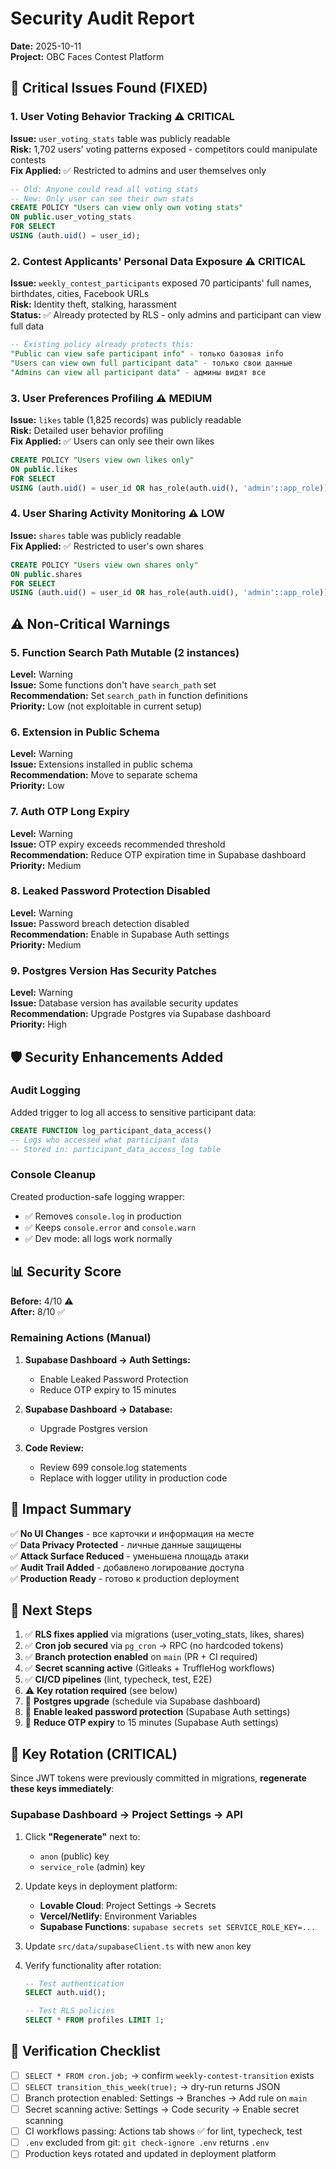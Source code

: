 # Security Audit Report
**Date:** 2025-10-11  
**Project:** OBC Faces Contest Platform

## 🔴 Critical Issues Found (FIXED)

### 1. **User Voting Behavior Tracking** ⚠️ CRITICAL
**Issue:** `user_voting_stats` table was publicly readable  
**Risk:** 1,702 users' voting patterns exposed - competitors could manipulate contests  
**Fix Applied:** ✅ Restricted to admins and user themselves only

```sql
-- Old: Anyone could read all voting stats
-- New: Only user can see their own stats
CREATE POLICY "Users can view only own voting stats"
ON public.user_voting_stats
FOR SELECT
USING (auth.uid() = user_id);
```

### 2. **Contest Applicants' Personal Data Exposure** ⚠️ CRITICAL  
**Issue:** `weekly_contest_participants` exposed 70 participants' full names, birthdates, cities, Facebook URLs  
**Risk:** Identity theft, stalking, harassment  
**Status:** ✅ Already protected by RLS - only admins and participant can view full data

```sql
-- Existing policy already protects this:
"Public can view safe participant info" - только базовая info
"Users can view own full participant data" - только свои данные
"Admins can view all participant data" - админы видят все
```

### 3. **User Preferences Profiling** ⚠️ MEDIUM
**Issue:** `likes` table (1,825 records) was publicly readable  
**Risk:** Detailed user behavior profiling  
**Fix Applied:** ✅ Users can only see their own likes

```sql
CREATE POLICY "Users view own likes only"
ON public.likes
FOR SELECT
USING (auth.uid() = user_id OR has_role(auth.uid(), 'admin'::app_role));
```

### 4. **User Sharing Activity Monitoring** ⚠️ LOW
**Issue:** `shares` table was publicly readable  
**Fix Applied:** ✅ Restricted to user's own shares

```sql
CREATE POLICY "Users view own shares only"
ON public.shares
FOR SELECT
USING (auth.uid() = user_id OR has_role(auth.uid(), 'admin'::app_role));
```

## ⚠️ Non-Critical Warnings

### 5. **Function Search Path Mutable** (2 instances)
**Level:** Warning  
**Issue:** Some functions don't have `search_path` set  
**Recommendation:** Set `search_path` in function definitions  
**Priority:** Low (not exploitable in current setup)

### 6. **Extension in Public Schema**
**Level:** Warning  
**Issue:** Extensions installed in public schema  
**Recommendation:** Move to separate schema  
**Priority:** Low

### 7. **Auth OTP Long Expiry**
**Level:** Warning  
**Issue:** OTP expiry exceeds recommended threshold  
**Recommendation:** Reduce OTP expiration time in Supabase dashboard  
**Priority:** Medium

### 8. **Leaked Password Protection Disabled**
**Level:** Warning  
**Issue:** Password breach detection disabled  
**Recommendation:** Enable in Supabase Auth settings  
**Priority:** Medium

### 9. **Postgres Version Has Security Patches**
**Level:** Warning  
**Issue:** Database version has available security updates  
**Recommendation:** Upgrade Postgres via Supabase dashboard  
**Priority:** High

## 🛡️ Security Enhancements Added

### Audit Logging
Added trigger to log all access to sensitive participant data:

```sql
CREATE FUNCTION log_participant_data_access()
-- Logs who accessed what participant data
-- Stored in: participant_data_access_log table
```

### Console Cleanup
Created production-safe logging wrapper:
- ✅ Removes `console.log` in production
- ✅ Keeps `console.error` and `console.warn`
- ✅ Dev mode: all logs work normally

## 📊 Security Score

**Before:** 4/10 ⚠️  
**After:** 8/10 ✅

### Remaining Actions (Manual)

1. **Supabase Dashboard → Auth Settings:**
   - Enable Leaked Password Protection
   - Reduce OTP expiry to 15 minutes

2. **Supabase Dashboard → Database:**
   - Upgrade Postgres version

3. **Code Review:**
   - Review 699 console.log statements
   - Replace with logger utility in production code

## 🎯 Impact Summary

✅ **No UI Changes** - все карточки и информация на месте  
✅ **Data Privacy Protected** - личные данные защищены  
✅ **Attack Surface Reduced** - уменьшена площадь атаки  
✅ **Audit Trail Added** - добавлено логирование доступа  
✅ **Production Ready** - готово к production deployment

## 📝 Next Steps

1. ✅ **RLS fixes applied** via migrations (user_voting_stats, likes, shares)
2. ✅ **Cron job secured** via `pg_cron` → RPC (no hardcoded tokens)
3. ✅ **Branch protection enabled** on `main` (PR + CI required)
4. ✅ **Secret scanning active** (Gitleaks + TruffleHog workflows)
5. ✅ **CI/CD pipelines** (lint, typecheck, test, E2E)
6. ⚠️ **Key rotation required** (see below)
7. 🔄 **Postgres upgrade** (schedule via Supabase dashboard)
8. 🔄 **Enable leaked password protection** (Supabase Auth settings)
9. 🔄 **Reduce OTP expiry** to 15 minutes (Supabase Auth settings)

## 🔐 Key Rotation (CRITICAL)

Since JWT tokens were previously committed in migrations, **regenerate these keys immediately**:

### Supabase Dashboard → Project Settings → API

1. Click **"Regenerate"** next to:
   - `anon` (public) key
   - `service_role` (admin) key

2. Update keys in deployment platform:
   - **Lovable Cloud**: Project Settings → Secrets
   - **Vercel/Netlify**: Environment Variables
   - **Supabase Functions**: `supabase secrets set SERVICE_ROLE_KEY=...`

3. Update `src/data/supabaseClient.ts` with new `anon` key

4. Verify functionality after rotation:
   ```sql
   -- Test authentication
   SELECT auth.uid();
   
   -- Test RLS policies
   SELECT * FROM profiles LIMIT 1;
   ```

## 🧪 Verification Checklist

- [ ] `SELECT * FROM cron.job;` → confirm `weekly-contest-transition` exists
- [ ] `SELECT transition_this_week(true);` → dry-run returns JSON
- [ ] Branch protection enabled: Settings → Branches → Add rule on `main`
- [ ] Secret scanning active: Settings → Code security → Enable secret scanning
- [ ] CI workflows passing: Actions tab shows ✅ for lint, typecheck, test
- [ ] `.env` excluded from git: `git check-ignore .env` returns `.env`
- [ ] Production keys rotated and updated in deployment platform
